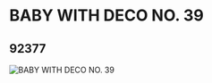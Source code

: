 # BABY WITH DECO NO. 39
## 92377
![BABY WITH DECO NO. 39](https://lc-www-live-s.legocdn.com/media/bricks/5/2/4594147.jpg)